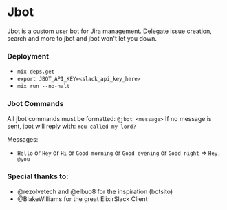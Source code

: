 # Jbot

Jbot is a custom user bot for Jira management.
Delegate issue creation, search and more to jbot
and jbot won't let you down.

### Deployment

- `mix deps.get`
- `export JBOT_API_KEY=<slack_api_key_here>`
- `mix run --no-halt`

### Jbot Commands

All jbot commands must be formatted: `@jbot <message>`
If no message is sent, jbot will reply with: `You called my lord?`

Messages:

- `Hello` or `Hey` or `Hi` or `Good morning` or `Good evening` or `Good night` => `Hey, @you`

### Special thanks to:

- @rezolvetech and @elbuo8 for the inspiration (botsito)
- @BlakeWilliams for the great ElixirSlack Client



